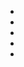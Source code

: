 - 
- 
- 
- 
- 

<!---
dissecti0n/dissecti0n is a ✨ special ✨ repository because its `README.md` (this file) appears on your GitHub profile.
You can click the Preview link to take a look at your changes.
--->
